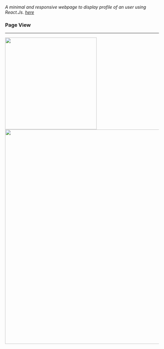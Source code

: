 *A minimal and responsive webpage to display profile of an user using React.Js. [here](https://my-profile-git-main-dot-ash.vercel.app/)*
### Page View
---

<div >
<img src="docs/my-pro-mobile.gif" width="300"/>
<img src="docs/my-pro-desk.gif" width="700"/>
</div>

